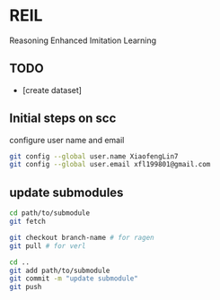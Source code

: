 # REIL
Reasoning Enhanced Imitation Learning

## TODO
- [create dataset]

## Initial steps on scc
configure user name and email

```bash
git config --global user.name XiaofengLin7
git config --global user.email xfl199801@gmail.com
```

## update submodules

```bash
cd path/to/submodule
git fetch

git checkout branch-name # for ragen
git pull # for verl

cd ..
git add path/to/submodule
git commit -m "update submodule"
git push
```

